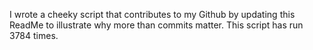 I wrote a cheeky script that contributes to my Github by updating this ReadMe to illustrate why more than commits matter. This script has run 3784 times.